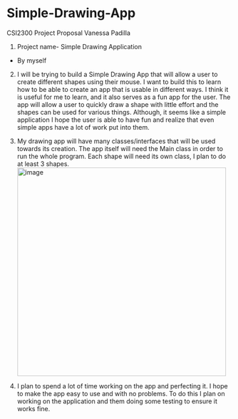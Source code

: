 # Simple-Drawing-App
CSI2300 Project Proposal						Vanessa Padilla

1.	Project name- Simple Drawing Application 
-	By myself

2.	I will be trying to build a Simple Drawing App that will allow a user to create different shapes using their mouse. I want to build this to learn how to be able to create an app that is usable in different ways. I think it is useful for me to learn, and it also serves as a fun app for the user. The app will allow a user to quickly draw a shape with little effort and the shapes can be used for various things. Although, it seems like a simple application I hope the user is able to have fun and realize that even simple apps have a lot of work put into them. 

3.	My drawing app will have many classes/interfaces that will be used towards its creation. The app itself will need the Main class in order to run the whole program. Each shape will need its own class, I plan to do at least 3 shapes.
    <img width="468" alt="image" src="https://github.com/user-attachments/assets/b549d6a6-b991-46ce-a14b-7b106f2c3120">


 


5.	I plan to spend a lot of time working on the app and perfecting it. I hope to make the app easy to use and with no problems. To do this I plan on working on the application and them doing some testing to ensure it works fine.
